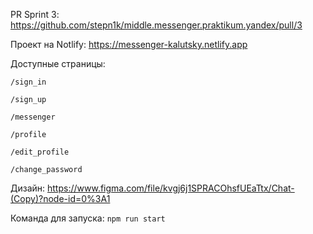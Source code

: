 PR Sprint 3: https://github.com/stepn1k/middle.messenger.praktikum.yandex/pull/3

Проект на Notlify: https://messenger-kalutsky.netlify.app

Доступные страницы:

`/sign_in`

`/sign_up`

`/messenger`

`/profile`

`/edit_profile`

`/change_password`

Дизайн: https://www.figma.com/file/kvgj6j1SPRACOhsfUEaTtx/Chat-(Copy)?node-id=0%3A1

Команда для запуска: `npm run start`
